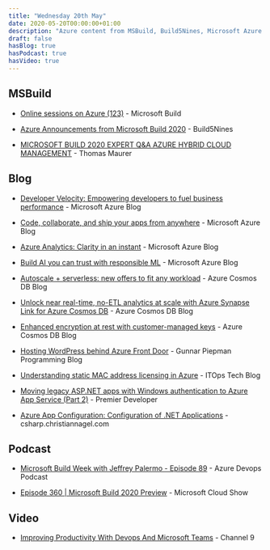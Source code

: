 ```yaml
---
title: "Wednesday 20th May"
date: 2020-05-20T00:00:00+01:00
description: "Azure content from MSBuild, Build5Nines, Microsoft Azure Blog, Azure Cosmos DB Blog, Gunnar Piepman Programming Blog, ITOps Tech Blog, Premier Developer, csharp.christiannagel.com, Azure Devops Podcast, Microsoft Cloud Show, Channel 9"
draft: false
hasBlog: true
hasPodcast: true
hasVideo: true
---
```


## MSBuild

* [Online sessions on Azure (123)](https://mybuild.microsoft.com/sessions?s=%257B%2522name%2522%253A%2522translate.refine.label.sort.relevance%2522%252C%2522type%2522%253A0%257D&t=%257B%2522from%2522%253A%25222020-05-20T00%253A00%253A00%252B01%253A00%2522%252C%2522to%2522%253A%25222020-05-20T23%253A59%253A00%252B01%253A00%2522%257D&q=Azure%2520SQL#top-anchor) - Microsoft Build

* [Azure Announcements from Microsoft Build 2020](https://build5nines.com/azure-announcements-from-microsoft-build-2020/) - Build5Nines

* [MICROSOFT BUILD 2020 EXPERT Q&A AZURE HYBRID CLOUD MANAGEMENT](https://www.thomasmaurer.ch/2020/05/microsoft-build-2020-expert-qa-azure-hybrid-cloud-management/) - Thomas Maurer

## Blog

* [Developer Velocity: Empowering developers to fuel business performance](https://azure.microsoft.com/en-gb/blog/developer-velocity-empowering-developers-to-fuel-business-performance/) - Microsoft Azure Blog

* [Code, collaborate, and ship your apps from anywhere](https://azure.microsoft.com/en-gb/blog/code-collaborate-and-ship-your-apps-from-anywhere/) - Microsoft Azure Blog

* [Azure Analytics: Clarity in an instant](https://azure.microsoft.com/en-gb/blog/azure-analytics-clarity-in-an-instant/) - Microsoft Azure Blog

* [Build AI you can trust with responsible ML](https://azure.microsoft.com/en-gb/blog/build-ai-you-can-trust-with-responsible-ml/) - Microsoft Azure Blog

* [Autoscale + serverless: new offers to fit any workload](https://devblogs.microsoft.com/cosmosdb/autoscale-serverless-offers/) - Azure Cosmos DB Blog

* [Unlock near real-time, no-ETL analytics at scale with Azure Synapse Link for Azure Cosmos DB](https://devblogs.microsoft.com/cosmosdb/announce-azure-synapse-link-no-etl-analytics/) - Azure Cosmos DB Blog

* [Enhanced encryption at rest with customer-managed keys](https://devblogs.microsoft.com/cosmosdb/customer-managed-keys-encryption/) - Azure Cosmos DB Blog

* [Hosting WordPress behind Azure Front Door](https://gunnarpeipman.com/wordpress-azure-front-door/) - Gunnar Piepman Programming Blog

* [Understanding static MAC address licensing in Azure](https://techcommunity.microsoft.com/t5/itops-talk-blog/understanding-static-mac-address-licensing-in-azure/ba-p/1386187) - ITOps Tech Blog

* [Moving legacy ASP.NET apps with Windows authentication to Azure App Service (Part 2)](https://devblogs.microsoft.com/premier-developer/moving-legacy-asp-net-apps-with-windows-authentication-to-azure-app-service-part-2/) - Premier Developer

* [Azure App Configuration: Configuration of .NET Applications](https://csharp.christiannagel.com/2020/05/19/azureappconfiguration/) - csharp.christiannagel.com

## Podcast

* [Microsoft Build Week with Jeffrey Palermo - Episode 89](http://azuredevopspodcast.clear-measure.com/microsoft-build-week-with-jeffrey-palermo-episode-89) - Azure Devops Podcast

* [Episode 360 | Microsoft Build 2020 Preview](https://www.microsoftcloudshow.com/podcast/Episodes/360-microsoft-build-2020-preview/?utm_source=feedburner&utm_medium=feed&utm_campaign=Feed%3A+microsoftcloudshowepisodes+%28Microsoft+Cloud+Show+Episodes%29) - Microsoft Cloud Show

## Video

* [Improving Productivity With Devops And Microsoft Teams](https://channel9.msdn.com/Shows/DevOps-Lab/Improving-Productivity-With-Devops-And-Microsoft-Teams) - Channel 9

